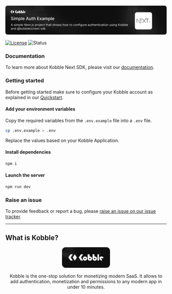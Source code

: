 ![Add authentication and monetization to any Next.js application with Kobble](https://github.com/kobble-io/kobble-next-examples/blob/main/simple-auth-example/.readme/banner.png?raw=true)

[![License](https://img.shields.io/:license-mit-blue.svg?style=flat)](https://opensource.org/licenses/MIT)
![Status](https://img.shields.io/:status-stable-green.svg?style=flat)

### Documentation

To learn more about Kobble Next SDK, please visit our [documentation](https://docs.kobble.io/learning/quickstart/next).

### Getting started

Before getting started make sure to configure your Kobble account as explained in our [Quickstart](https://docs.kobble.io/learning/quickstart/setup/).

#### Add your environment variables

Copy the required variables from the `.env.example` file into a `.env` file.

```bash
cp .env.example > .env
```

Replace the values based on your Kobble Application.

#### Install dependencies

```bash
npm i
```

#### Launch the server

```bash
npm run dev
```

### Raise an issue

To provide feedback or report a bug, please [raise an issue on our issue tracker](https://github.com/kobble-io/kobble-next-examples/issues).

___

## What is Kobble?

<p align="center">
  <picture>
    <img alt="Kobble Logo" src="https://github.com/kobble-io/kobble-next-examples/blob/main/.readme/logo.png?raw=true" width="150">
  </picture>
</p>
<p align="center">
 Kobble is the one-stop solution for monetizing modern SaaS. It allows to add authentication, monetization and permissions to any modern app in under 10 minutes.
</p>
